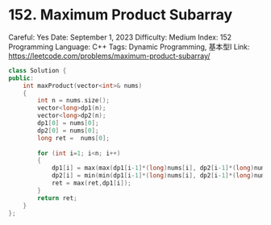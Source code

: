 # 152. Maximum Product Subarray

Careful: Yes
Date: September 1, 2023
Difficulty: Medium
Index: 152
Programming Language: C++
Tags: Dynamic Programming, 基本型I
Link: https://leetcode.com/problems/maximum-product-subarray/

```cpp
class Solution {
public:
    int maxProduct(vector<int>& nums) 
    {        
        int n = nums.size();
        vector<long>dp1(n);
        vector<long>dp2(n);
        dp1[0] = nums[0];
        dp2[0] = nums[0];
        long ret =  nums[0];
        
        for (int i=1; i<n; i++)
        {            
            dp1[i] = max(max(dp1[i-1]*(long)nums[i], dp2[i-1]*(long)nums[i]),(long)nums[i]);            
            dp2[i] = min(min(dp1[i-1]*(long)nums[i], dp2[i-1]*(long)nums[i]),(long)nums[i]);            
            ret = max(ret,dp1[i]);
        }
        return ret;
    }
};
```